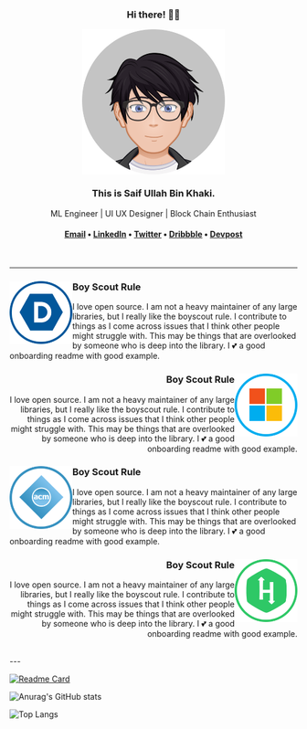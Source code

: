 <div align="center">
    <h3>Hi there! 👋🤓</h3>
    <img width="250" align='center' src="https://github.com/SaifKhaki/SaifKhaki/blob/main/DP.png">
    <h3>This is Saif Ullah Bin Khaki.</h3>
    <p>ML Engineer | UI UX Designer | Block Chain Enthusiast</p>
    
<h4> <a href="saifbinkhaki.official@gmail.com">Email</a> • <a href="https://www.linkedin.com/in/saif-ullah-bin-khaki-57ba45170/">LinkedIn</a> • <a href="https://twitter.com/KhakiBin">Twitter</a> • <a href="https://dribbble.com/saifullahbinkhaki">Dribbble</a> • <a href="https://devpost.com/saifbinkhaki-official">Devpost</a></h4>
    
</div>
<br>

  ---
<div> 
    <p>
      <img width="110" align='left' src="https://github.com/SaifKhaki/SaifKhaki/blob/main/DPOST.png">
    </p>
    <h3 align='left'>Boy Scout Rule</h3>
    <p align="left">I love open source.  I am not a heavy maintainer of any large libraries, but I really like the boyscout rule.  I contribute to things as I come across issues that I think other people might struggle with.  This may be things that are overlooked by someone who is deep into the library.  I 💕 a good onboarding readme with good example.
    </p>
</div>
<div>
    <p>
      <img width="110" align='right' src="https://github.com/SaifKhaki/SaifKhaki/blob/main/MST.png">
    </p>
    <h3 align='right'>Boy Scout Rule</h3>
    <p align="right">I love open source.  I am not a heavy maintainer of any large libraries, but I really like the boyscout rule.  I contribute to things as I come across issues that I think other people might struggle with.  This may be things that are overlooked by someone who is deep into the library.  I 💕 a good onboarding readme with good example.
    </p>
</div>
<div> 
    <p>
      <img width="110" align='left' src="https://github.com/SaifKhaki/SaifKhaki/blob/main/ACM.png">
    </p>
    <h3 align='left'>Boy Scout Rule</h3>
    <p align="left">I love open source.  I am not a heavy maintainer of any large libraries, but I really like the boyscout rule.  I contribute to things as I come across issues that I think other people might struggle with.  This may be things that are overlooked by someone who is deep into the library.  I 💕 a good onboarding readme with good example.
    </p>
</div>
<div>
    <p>
      <img width="110" align='right' src="https://github.com/SaifKhaki/SaifKhaki/blob/main/HRANK.png">
    </p>
    <h3 align='right'>Boy Scout Rule</h3>
    <p align="right">I love open source.  I am not a heavy maintainer of any large libraries, but I really like the boyscout rule.  I contribute to things as I come across issues that I think other people might struggle with.  This may be things that are overlooked by someone who is deep into the library.  I 💕 a good onboarding readme with good example.
    </p>
</div>
<br>
 ---
 
[![Readme Card](https://github-readme-stats.vercel.app/api/pin/?username=SaifKhaki&repo=Ensemble-Learners&theme=dark)](https://github.com/SaifKhaki/Ensemble-Learners)

![Anurag's GitHub stats](https://github-readme-stats.vercel.app/api?username=SaifKhaki&show_icons=true&theme=dark)

![Top Langs](https://github-readme-stats.vercel.app/api/top-langs/?username=SaifKhaki&layout=compact&theme=dark)
